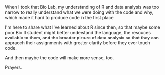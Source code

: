 When I took that Bio Lab, my understanding of R and data analysis was too narrow to really understand what we were doing with the code and why, which made it hard to produce code in the first place 

I'm here to share what I've learned about R since then, so that maybe some poor Bio II student might better understand the language, the resouces available to them, and the broader picture of data analysis so that they can appraoch their assignments with greater clarity before they ever touch code. 

And then maybe the code will make more sense, too. 

Prayers. 
